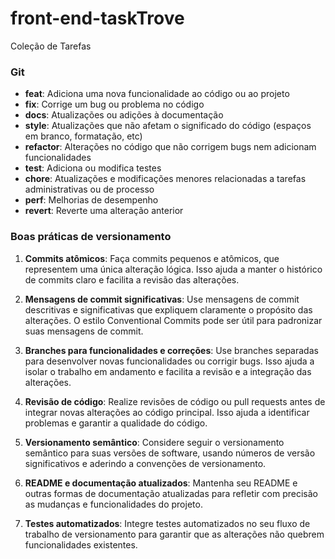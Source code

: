 # front-end-taskTrove
Coleção de Tarefas

### Git ###



- **feat**: Adiciona uma nova funcionalidade ao código ou ao projeto
- **fix**: Corrige um bug ou problema no código
- **docs**: Atualizações ou adições à documentação
- **style**: Atualizações que não afetam o significado do código (espaços em branco, formatação, etc)
- **refactor**: Alterações no código que não corrigem bugs nem adicionam funcionalidades
- **test**: Adiciona ou modifica testes
- **chore**: Atualizações e modificações menores relacionadas a tarefas administrativas ou de processo
- **perf**: Melhorias de desempenho
- **revert**: Reverte uma alteração anterior

### Boas práticas de versionamento ##

1. **Commits atômicos**: Faça commits pequenos e atômicos, que representem uma única alteração lógica. Isso ajuda a manter o histórico de commits claro e facilita a revisão das alterações.

2. **Mensagens de commit significativas**: Use mensagens de commit descritivas e significativas que expliquem claramente o propósito das alterações. O estilo Conventional Commits pode ser útil para padronizar suas mensagens de commit.

3. **Branches para funcionalidades e correções**: Use branches separadas para desenvolver novas funcionalidades ou corrigir bugs. Isso ajuda a isolar o trabalho em andamento e facilita a revisão e a integração das alterações.

4. **Revisão de código**: Realize revisões de código ou pull requests antes de integrar novas alterações ao código principal. Isso ajuda a identificar problemas e garantir a qualidade do código.

5. **Versionamento semântico**: Considere seguir o versionamento semântico para suas versões de software, usando números de versão significativos e aderindo a convenções de versionamento.

6. **README e documentação atualizados**: Mantenha seu README e outras formas de documentação atualizadas para refletir com precisão as mudanças e funcionalidades do projeto.

7. **Testes automatizados**: Integre testes automatizados no seu fluxo de trabalho de versionamento para garantir que as alterações não quebrem funcionalidades existentes.



